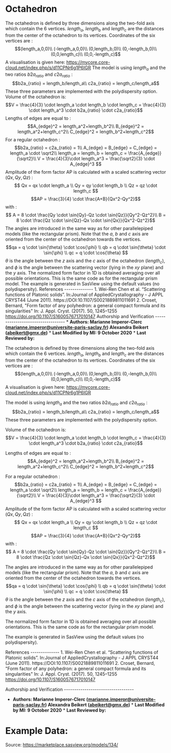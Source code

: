 # Octahedron

The octahedron is defined by three dimensions along the two-fold axis which contain the 6 vertices. $length_a$, $length_b$ and $length_c$ are the distances from the center of the octahedron to its vertices. Coordinates of the six vertices are : $$(length_a,0,0)\\ (-length_a,0,0)\\ (0,length_b,0)\\ (0,-length_b,0)\\ (0,0,length_c)\\ (0,0,-length_c)$$ A visualisation is given here: https://mycore.core-cloud.net/index.php/s/d11CPNr6g1P6IGR The model is using $length_a$ and the two ratios $b2a_{ratio}$ and $c2a_{ratio}$ : $$b2a_{ratio} = length_b/length_a\\ c2a_{ratio} = length_c/length_a$$ These three parameters are implemented with the polydispersity option. Volume of the octahedron is: $$V = \frac{4}{3} \cdot length_a \cdot length_b \cdot length_c = \frac{4}{3} \cdot length_a^3 \cdot b2a_{ratio} \cdot c2a_{ratio}$$ Lengths of edges are equal to : $$A_{edge}^2 = length_a^2+length_b^2\\ B_{edge}^2 = length_a^2+length_c^2\\ C_{edge}^2 = length_b^2+length_c^2$$ For a regular octahedron : $$b2a_{ratio} = c2a_{ratio} = 1\\ A_{edge} = B_{edge} = C_{edge} = length_a \cdot \sqrt2\\ length_a = length_b = length_c = \frac{A_{edge}}{\sqrt2}\\ V = \frac{4}{3}\cdot length_a^3 = \frac{\sqrt2}{3} \cdot A_{edge}^3  $$ Amplitude of the form factor AP is calculated with a scaled scattering vector $(Qx,Qy,Qz)$ : $$ Qx = qx \cdot length_a \\ Qy = qy \cdot length_b \\ Qz = qz \cdot length_c $$ $$AP = \frac{3}{4} \cdot \frac{A+B}{Qx^2-Qy^2}$$ with : $$ A = 8 \cdot \frac{Qy \cdot \sin{Qy}-Qz \cdot \sin{Qz}}{Qy^2-Qz^2}\\ B = 8 \cdot \frac{Qz \cdot \sin{Qz}-Qx \cdot \sin{Qx}}{Qx^2-Qz^2}$$ The angles are introduced in the same way as for other parallelepiped models (like the rectangular prism). Note that the $a$, $b$ and $c$ axis are oriented from the center of the octahedron towards the vertices. $$qa = q \cdot \sin{\theta} \cdot \cos{\phi} \\ qb = q \cdot \sin{\theta} \cdot  \sin{\phi} \\ qc = q \cdot \cos{\theta} $$ $\theta$ is the angle between the $z$ axis and the $c$ axis of the octahedron ($length_c$), and $\phi$ is the angle between the scattering vector (lying in the $xy$ plane) and the $y$ axis. The normalized form factor in 1D is obtained averaging over all possible orientations. This is the same code as for the rectangular prism model. The example is generated in SasView using the default values (no polydispersity). References -------------- 1. Wei-Ren Chen et al. “Scattering functions of Platonic solids”. In:Journal of AppliedCrystallography - J APPL CRYST44 (June 2011). https://DOI:10.1107/S0021889811011691 2. Croset, Bernard, "Form factor of any polyhedron: a general compact formula and its singularities" In: J. Appl. Cryst. (2017). 50, 1245–1255 https://doi.org/10.1107/S1600576717010147 Authorship and Verification ---------------------------------- * **Authors: Marianne Imperor-Clerc (marianne.imperor@universite-paris-saclay.fr) Alexandra Beikert (abeikert@gmx.de)** * **Last Modified by MI: 9 October 2020** * **Last Reviewed by:**

The octahedron is defined by three dimensions along the two-fold axis which contain the 6 vertices. $length_a$, $length_b$ and $length_c$ are the distances from the center of the octahedron to its vertices. Coordinates of the six vertices are : $$(length_a,0,0)\\ (-length_a,0,0)\\ (0,length_b,0)\\ (0,-length_b,0)\\ (0,0,length_c)\\ (0,0,-length_c)$$ A visualisation is given here: https://mycore.core-cloud.net/index.php/s/d11CPNr6g1P6IGR

The model is using $length_a$ and the two ratios $b2a_{ratio}$ and $c2a_{ratio}$ : $$b2a_{ratio} = length_b/length_a\\ c2a_{ratio} = length_c/length_a$$ These three parameters are implemented with the polydispersity option.

Volume of the octahedron is: $$V = \frac{4}{3} \cdot length_a \cdot length_b \cdot length_c = \frac{4}{3} \cdot length_a^3 \cdot b2a_{ratio} \cdot c2a_{ratio}$$

Lengths of edges are equal to : $$A_{edge}^2 = length_a^2+length_b^2\\ B_{edge}^2 = length_a^2+length_c^2\\ C_{edge}^2 = length_b^2+length_c^2$$

For a regular octahedron : $$b2a_{ratio} = c2a_{ratio} = 1\\ A_{edge} = B_{edge} = C_{edge} = length_a \cdot \sqrt2\\ length_a = length_b = length_c = \frac{A_{edge}}{\sqrt2}\\ V = \frac{4}{3}\cdot length_a^3 = \frac{\sqrt2}{3} \cdot A_{edge}^3  $$ Amplitude of the form factor AP is calculated with a scaled scattering vector $(Qx,Qy,Qz)$ : $$ Qx = qx \cdot length_a \\ Qy = qy \cdot length_b \\ Qz = qz \cdot length_c $$ $$AP = \frac{3}{4} \cdot \frac{A+B}{Qx^2-Qy^2}$$ with : $$ A = 8 \cdot \frac{Qy \cdot \sin{Qy}-Qz \cdot \sin{Qz}}{Qy^2-Qz^2}\\ B = 8 \cdot \frac{Qz \cdot \sin{Qz}-Qx \cdot \sin{Qx}}{Qx^2-Qz^2}$$

The angles are introduced in the same way as for other parallelepiped models (like the rectangular prism). Note that the $a$, $b$ and $c$ axis are oriented from the center of the octahedron towards the vertices. $$qa = q \cdot \sin{\theta} \cdot \cos{\phi} \\ qb = q \cdot \sin{\theta} \cdot  \sin{\phi} \\ qc = q \cdot \cos{\theta} $$ $\theta$ is the angle between the $z$ axis and the $c$ axis of the octahedron ($length_c$), and $\phi$ is the angle between the scattering vector (lying in the $xy$ plane) and the $y$ axis.

The normalized form factor in 1D is obtained averaging over all possible orientations. This is the same code as for the rectangular prism model.

The example is generated in SasView using the default values (no polydispersity).

References -------------- 1. Wei-Ren Chen et al. “Scattering functions of Platonic solids”. In:Journal of AppliedCrystallography - J APPL CRYST44 (June 2011). https://DOI:10.1107/S0021889811011691 2. Croset, Bernard, "Form factor of any polyhedron: a general compact formula and its singularities" In: J. Appl. Cryst. (2017). 50, 1245–1255 https://doi.org/10.1107/S1600576717010147

Authorship and Verification ----------------------------------

* **Authors: Marianne Imperor-Clerc (marianne.imperor@universite-paris-saclay.fr) Alexandra Beikert (abeikert@gmx.de)** * **Last Modified by MI: 9 October 2020** * **Last Reviewed by:**

# Example Data:

Source: https://marketplace.sasview.org/models/134/
